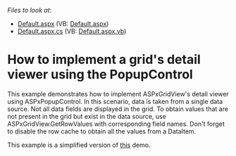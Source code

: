 <!-- default file list -->
*Files to look at*:

* [Default.aspx](./CS/Default.aspx) (VB: [Default.aspx](./VB/Default.aspx))
* [Default.aspx.cs](./CS/Default.aspx.cs) (VB: [Default.aspx.vb](./VB/Default.aspx.vb))
<!-- default file list end -->
# How to implement a grid's detail viewer using the PopupControl


<p>This example demonstrates how to implement ASPxGridView's detail viewer using ASPxPopupControl. In this scenario, data is taken from a single data source. Not all data fields are displayed in the grid. To obtain values that are not present in the grid but exist in the data source, use ASPxGridView.GetRowValues with corresponding field names. Don't forget to disable the row cache to obtain all the values from a DataItem.</p>
<p>This example is a simplified version of <a href="http://demos.devexpress.com/aspxgridviewdemos/templates/template.aspx">this</a> demo.</p>

<br/>


